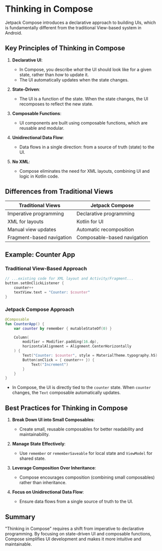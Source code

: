 # Thinking in Compose

Jetpack Compose introduces a declarative approach to building UIs, which is fundamentally different from the traditional View-based system in Android.

## Key Principles of Thinking in Compose

1. **Declarative UI**:
   - In Compose, you describe *what* the UI should look like for a given state, rather than *how* to update it.
   - The UI automatically updates when the state changes.

2. **State-Driven**:
   - The UI is a function of the state. When the state changes, the UI recomposes to reflect the new state.

3. **Composable Functions**:
   - UI components are built using composable functions, which are reusable and modular.

4. **Unidirectional Data Flow**:
   - Data flows in a single direction: from a source of truth (state) to the UI.

5. **No XML**:
   - Compose eliminates the need for XML layouts, combining UI and logic in Kotlin code.

## Differences from Traditional Views

| Traditional Views         | Jetpack Compose               |
|---------------------------|-------------------------------|
| Imperative programming    | Declarative programming       |
| XML for layouts           | Kotlin for UI                |
| Manual view updates       | Automatic recomposition       |
| Fragment-based navigation | Composable-based navigation   |

## Example: Counter App

### Traditional View-Based Approach
```kotlin
// ...existing code for XML layout and Activity/Fragment...
button.setOnClickListener {
    counter++
    textView.text = "Counter: $counter"
}
```

### Jetpack Compose Approach
```kotlin
@Composable
fun CounterApp() {
    var counter by remember { mutableStateOf(0) }

    Column(
        modifier = Modifier.padding(16.dp),
        horizontalAlignment = Alignment.CenterHorizontally
    ) {
        Text("Counter: $counter", style = MaterialTheme.typography.h5)
        Button(onClick = { counter++ }) {
            Text("Increment")
        }
    }
}
```

- In Compose, the UI is directly tied to the `counter` state. When `counter` changes, the `Text` composable automatically updates.

## Best Practices for Thinking in Compose
1. **Break Down UI into Small Composables**:
   - Create small, reusable composables for better readability and maintainability.

2. **Manage State Effectively**:
   - Use `remember` or `rememberSaveable` for local state and `ViewModel` for shared state.

3. **Leverage Composition Over Inheritance**:
   - Compose encourages composition (combining small composables) rather than inheritance.

4. **Focus on Unidirectional Data Flow**:
   - Ensure data flows from a single source of truth to the UI.

## Summary
"Thinking in Compose" requires a shift from imperative to declarative programming. By focusing on state-driven UI and composable functions, Compose simplifies UI development and makes it more intuitive and maintainable.
